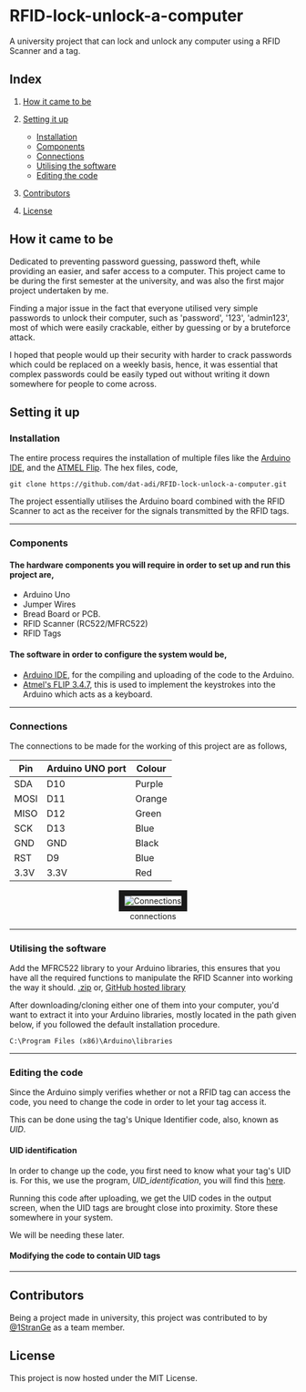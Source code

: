 # RFID-lock-unlock-a-computer
A university project that can lock and unlock any computer using a RFID Scanner and a tag.

## Index

1. [How it came to be](#how-it-came-to-be)

2. [Setting it up](#setting-it-up)
    - [Installation](#installation)
    - [Components](#components)
    - [Connections](#connections)
    - [Utilising the software](#utilising-the-software)
    - [Editing the code](editing-the-code)

3. [Contributors](#contributors)

4. [License](#license)

## How it came to be
Dedicated to preventing password guessing, password theft, while providing an easier, and safer access to a computer.
This project came to be during the first semester at the university, and was also the first major project undertaken by me.

Finding a major issue in the fact that everyone utilised very simple passwords to unlock their computer, such as 'password', '123', 'admin123', most of which were easily crackable, either by guessing or by a bruteforce attack.

I hoped that people would up their security with harder to crack passwords which could be replaced on a weekly basis, hence, it was essential that complex passwords could be easily typed out without writing it down somewhere for people to come across.

## Setting it up

### Installation

The entire process requires the installation of multiple files like the [Arduino IDE](https://www.arduino.cc/en/Main/Software), and the [ATMEL Flip](http://ww1.microchip.com/downloads/en/DeviceDoc/JRE%20-%20Flip%20Installer%20-%203.4.7.112.exe).
The hex files, code, 
```
git clone https://github.com/dat-adi/RFID-lock-unlock-a-computer.git
```

The project essentially utilises the Arduino board combined with the RFID Scanner to act as the receiver for the signals transmitted by the RFID tags.

---

### Components

#### The hardware components you will require in order to set up and run this project are,

- Arduino Uno
- Jumper Wires
- Bread Board or PCB.
- RFID Scanner (RC522/MFRC522)
- RFID Tags

#### The software in order to configure the system would be,

- [Arduino IDE](https://www.arduino.cc/en/Main/Software), for the compiling and uploading of the code to the Arduino.
- [Atmel's FLIP 3.4.7](http://ww1.microchip.com/downloads/en/DeviceDoc/JRE%20-%20Flip%20Installer%20-%203.4.7.112.exe), this is used to implement the keystrokes into the Arduino which acts as a keyboard.

---

### Connections

The connections to be made for the working of this project are as follows,

| Pin   | Arduino UNO port| Colour |
| ----- |-----------------|--------|
| SDA   | D10             | Purple |
| MOSI  | D11             | Orange |
| MISO  | D12             | Green  |
| SCK   | D13             | Blue   |
| GND   | GND             | Black  |
| RST   | D9              | Blue   |
| 3.3V  | 3.3V            | Red    |

<p align="center">
    <img src="https://github.com/dat-adi/RFID-lock-unlock-a-computer/blob/master/assets/RFIDImage.png" alt="Connections" border="10"><br>
  connections
</p>

---

### Utilising the software

Add the MFRC522 library to your Arduino libraries, this ensures that you have all the required functions to manipulate the RFID Scanner into working the way it should.
[.zip](https://www.arduinolibraries.info/libraries/mfrc522) or, [GitHub hosted library](https://github.com/miguelbalboa/rfid)

After downloading/cloning either one of them into your computer, you'd want to extract it into your Arduino libraries, mostly located in the path given below, if you followed the default installation procedure.
```
C:\Program Files (x86)\Arduino\libraries
```

---

### Editing the code
Since the Arduino simply verifies whether or not a RFID tag can access the code, you need to change the code in order to let your tag access it.

This can be done using the tag's Unique Identifier code, also, known as *UID*.

#### UID identification
In order to change up the code, you first need to know what your tag's UID is.
For this, we use the program, *UID_identification*, you will find this [here](https://github.com/dat-adi/RFID-lock-unlock-a-computer/blob/master/arduino_codes/UID_identification/UID_identification.ino).

Running this code after uploading, we get the UID codes in the output screen, when the UID tags are brought close into proximity.
Store these somewhere in your system.

We will be needing these later.

#### Modifying the code to contain UID tags

---

## Contributors
Being a project made in university, this project was contributed to by [@1StranGe](https://github.com/1StranGe) as a team member.

## License
This project is now hosted under the MIT License.
